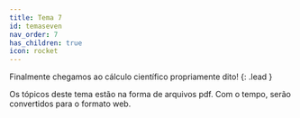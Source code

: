 ```yaml
---
title: Tema 7
id: temaseven
nav_order: 7
has_children: true
icon: rocket
---
```


Finalmente chegamos ao cálculo científico propriamente dito!
{: .lead }


Os tópicos deste tema estão na forma de arquivos pdf. Com o tempo, serão convertidos para o formato web.
